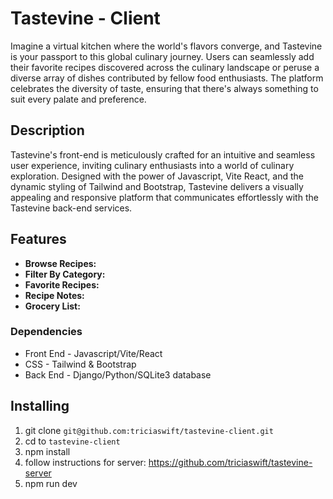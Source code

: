 # Tastevine - Client

Imagine a virtual kitchen where the world's flavors converge, and Tastevine is your passport to this global culinary journey. Users can seamlessly add their favorite recipes discovered across the culinary landscape or peruse a diverse array of dishes contributed by fellow food enthusiasts. The platform celebrates the diversity of taste, ensuring that there's always something to suit every palate and preference.

## Description

Tastevine's front-end is meticulously crafted for an intuitive and seamless user experience, inviting culinary enthusiasts into a world of culinary exploration. Designed with the power of Javascript, Vite React, and the dynamic styling of Tailwind and Bootstrap, Tastevine delivers a visually appealing and responsive platform that communicates effortlessly with the Tastevine back-end services.

## Features

- **Browse Recipes:**
- **Filter By Category:**
- **Favorite Recipes:**
- **Recipe Notes:**
- **Grocery List:**

### Dependencies

- Front End - Javascript/Vite/React
- CSS - Tailwind & Bootstrap
- Back End - Django/Python/SQLite3 database

## Installing

1. git clone `git@github.com:triciaswift/tastevine-client.git`
2. cd to `tastevine-client`
3. npm install
4. follow instructions for server: https://github.com/triciaswift/tastevine-server
5. npm run dev
